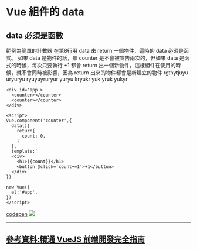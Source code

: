 # Vue 組件的 data

## data 必須是函數
範例為簡單的計數器
在第8行用 data 來 return 一個物件，這時的 data 必須是函式。
如果 data 是物件的話，那 counter 是不會被宣告兩次的，但如果 data 是函式的時候，每次只要執行 +1 都會 return 出一個新物件，這樣組件在使用的時候，就不會同時被影響，因為 return 出來的物件都會是新建立的物件
rgthytjuyu
uryuryu
ryuyuyruryur
yuryu
kryukr
yuk
yruk
yukyr
```htmlmixed=
<div id='app'>
  <counter></counter>
  <counter></counter>
</div>

<script>
Vue.component('counter',{
  data(){
    return{
      count: 0,
    }
  },
  template:`
  <div>
    <h1>{{count}}</h1>
    <button @click='count+=1'>+1</button>
  </div>`
})

new Vue({
  el:'#app',
})
</script>
```
[codepen](https://codepen.io/gleofgja/pen/PoNppeB?editors=1011)
![](https://i.imgur.com/U9YN08F.png)

---
## [參考資料:精通 VueJS 前端開發完全指南](https://hiskio.com/courses/145)